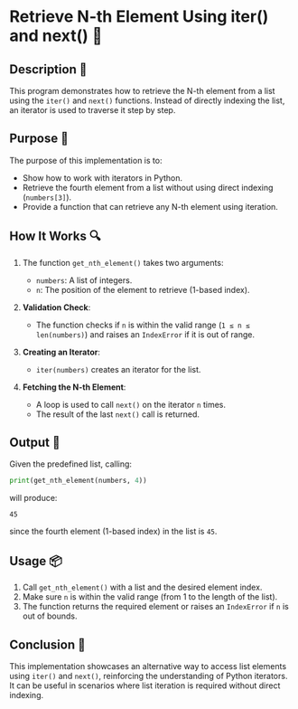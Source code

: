 # Retrieve N-th Element Using iter() and next() 📝

## Description 📝

This program demonstrates how to retrieve the N-th element from a list using the `iter()` and `next()` functions.
Instead of directly indexing the list, an iterator is used to traverse it step by step.

## Purpose 🎯

The purpose of this implementation is to:

-   Show how to work with iterators in Python.
-   Retrieve the fourth element from a list without using direct indexing (`numbers[3]`).
-   Provide a function that can retrieve any N-th element using iteration.

## How It Works 🔍

1. The function `get_nth_element()` takes two arguments:
    - `numbers`: A list of integers.
    - `n`: The position of the element to retrieve (1-based index).
2. **Validation Check**:

    - The function checks if `n` is within the valid range (`1 ≤ n ≤ len(numbers)`) and raises an `IndexError` if it is out of range.

3. **Creating an Iterator**:

    - `iter(numbers)` creates an iterator for the list.

4. **Fetching the N-th Element**:
    - A loop is used to call `next()` on the iterator `n` times.
    - The result of the last `next()` call is returned.

## Output 📜

Given the predefined list, calling:

```python
print(get_nth_element(numbers, 4))
```

will produce:

```
45
```

since the fourth element (1-based index) in the list is `45`.

## Usage 📦

1. Call `get_nth_element()` with a list and the desired element index.
2. Make sure `n` is within the valid range (from 1 to the length of the list).
3. The function returns the required element or raises an `IndexError` if `n` is out of bounds.

## Conclusion 🚀

This implementation showcases an alternative way to access list elements using `iter()` and `next()`, reinforcing the understanding of Python iterators.
It can be useful in scenarios where list iteration is required without direct indexing.
